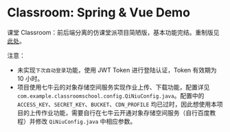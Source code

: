 # Classroom: Spring & Vue Demo

课堂
Classroom：前后端分离的仿课堂派项目简陋版，基本功能完结。重制版见[此处](https://github.com/SeagullOddy/demo-spring-vue-clsrmphi)。

注意：

- 未实现`下次自动登录`功能，使用 JWT Token 进行登陆认证，Token 有效期为 10 小时。
- 项目使用七牛云的对象存储空间服务实现作业上传、下载功能，配置详见 `com.example.classroomschool.config.QiNiuConfig.java`。配置中的 `ACCESS_KEY`、`SECRET_KEY`、`BUCKET`、`CDN_PROFILE` 均已过时，因此想使用本项目的上传作业功能，需要自行在七牛云开通对象存储空间服务（自行百度教程）并修改 `QiNiuConfig.java` 中相应参数。

